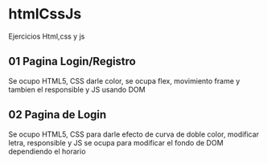 # htmlCssJs
Ejercicios Html,css y js

## 01 Pagina Login/Registro

Se ocupo HTML5, CSS darle color, se ocupa flex, movimiento frame y tambien el responsible y JS usando DOM 

## 02 Pagina de Login

Se ocupo HTML5, CSS para darle efecto de curva de doble color, modificar letra, responsible y JS se ocupa para modificar el fondo de DOM dependiendo el horario 
